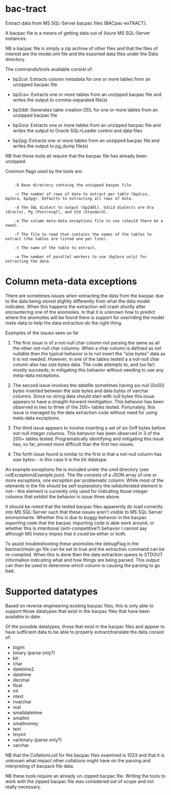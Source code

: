 # bac-tract

Extract data from MS SQL-Server bacpac files (BACpac-exTRACT).

A bacpac file is a means of getting data out of Azure MS SQL-Server instances.

NB a bacpac file is simply a zip archive of other files and that the files of interest are the model.xml file and the exported data files under the Data directory.

The commands/tools available consist of:

* bp2col: Extracts column metadata for one or more tables from an unzipped bacpac file

* bp2csv: Extracts one or more tables from an unzipped bacpac file and writes the output to comma-separated file(s)

* bp2ddl: Generates table creation DDL for one or more tables from an unzipped bacpac file

* bp2ora: Extracts one or more tables from an unzipped bacpac file and writes the output to Oracle SQL*Loader control and data files

* bp2pg: Extracts one or more tables from an unzipped bacpac file and writes the output to pg_dump file(s)

NB that these tools all require that the bacpac file has already been unzipped.


Common flags used by the tools are:

```

    -b Base directory containg the unzipped bacpac file.

    -c The number of rows of data to extract per table (bp2csv, bp2ora, bp2pg). Defaults to extracting all rows of data.

    -d The SQL dialect to output (bp2ddl). Valid dialects are Ora (Oracle), Pg (Postresql), and Std (Standard).

    -e The column meta-data exceptions file to use (should there be a need).

    -f The file to read that contains the names of the tables to extract (the tables are listed one per line).

    -t The name of the table to extract.

    -w The number of parallel workers to use (bp2ora only) for extracting the data.

```

# Column meta-data exceptions

There are sometimes issues when extracting the data from the bacpac due
to the data being stored slightly differently from what the data model
indicates. When this happens the extraction will crash shortly after
encountering one of the anomolies. In that it is unknown how to predict
where the anomolies will be found there is support for overriding the
model meta-data to help the data extraction do the right thing.

Examples of the issues seen so far

 1. The first issue is of a not-null char column not parsing the same
 as all the other not-null char columns. When a char column is defined
 as not nullable then the typical behavior is to not insert the "size
 bytes" data as it is not needed. However, in one of the tables tested
 a a not-null char column also has size bytes data. The code attempts
 to, and (so far) mostly succeeds, in mitigating this behavior without
 needing to use any meta-data exceptions.

 2. The second issue involves the datafile sometimes having six null
 (0x00) bytes inserted between the size bytes and data bytes of varchar
 columns. Since no string data should start with null bytes this issue
 appears to have a straight-forward mmitigation. This behavior has been
 observed in two to three of the 200+ tables tested. Fortunately, this
 issue is managed by the data extraction code without need for using
 meta-data exceptions.

 3. The third issue appears to involve inserting a set of six 0xff
 bytes before not-null integer columns. This behavior has been observed
 in 3 of the 200+ tables tested. Programatically identifying and
 mitigating this issue has, so far, proved more difficult than the
 first two issues.

 4. The forth issue found is similar to the first in that a not-null
 column has size bytes-- in this case it is the bit datatype.

An example exceptions file is included under the cmd directory (see
colExceptionsExample.json). The file consists of a JSON array of one or
more exceptions, one exception per problematic column. While most of
the elements in the file should be self explanatory the isAdulterated
element is not-- this element is currently only used for indicating
those integer columns that exhibit the behavior in issue three above.

It should be noted that the tested bacpac files apparently do load
correctly into MS SQL-Server such that these issues aren't visible to
MS SQL-Server environments. Whether this is due to buggy behavior in
the bacpac exporting code that the bacpac importing code is able work
around, or whether this is intentional (anti-competitive?) behavior I
cannot say although MS history impies that it could be either or both.

To assist troubleshooting these anomolies the debugFlag in the
bactract/main.go file can be set to true and the extraction command can
be re-compiled. When this is done then the data extraction spews to
STDOUT information indicating what and how things are being parsed.
This output can then be used to determine which column is causing the
parsing to go bad.

# Supported datatypes

Based on reverse engineering existing bacpac files, this is only able
to support those datatypes that exist in the bacpac files that have
been available to date.

Of the possible datatypes, those that exist in the bacpac files and
appear to have sufficient data to be able to properly extract/translate
the data consist of:

 * bigint
 * binary (parse only?)
 * bit
 * char
 * datetime2
 * datetime
 * decimal
 * float
 * int
 * ntext
 * nvarchar
 * real
 * smalldatetime
 * smallint
 * smallmoney
 * text
 * tinyint
 * varbinary (parse only?)
 * varchar

NB that the CollationLcid for the bacpac files examined is 1033 and
that it is unknown what impact other collations might have on the
parsing and interpreting of bacpack file data.

NB these tools require an already un-zipped bacpac file. Writing the
tools to work with the zipped bacpac file was considered out of scope and
not really necessary.
